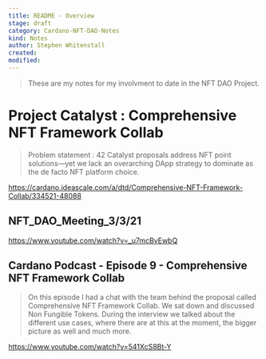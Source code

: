 ```yaml
---
title: README - Overview
stage: draft
category: Cardano-NFT-DAO-Notes
kind: Notes
author: Stephen Whitenstall
created: 
modified: 
---
```


> These are my notes for my involvment to date in the NFT DAO Project.

# Project Catalyst : Comprehensive NFT Framework Collab
> Problem statement : 42 Catalyst proposals address NFT point solutions—yet we lack an overarching DApp strategy to dominate as the de facto NFT platform choice.
> 
https://cardano.ideascale.com/a/dtd/Comprehensive-NFT-Framework-Collab/334521-48088

## NFT_DAO_Meeting_3/3/21

https://www.youtube.com/watch?v=_u7mcBvEwbQ

## Cardano Podcast - Episode 9 - Comprehensive NFT Framework Collab
> On this episode I had a chat with the team behind the proposal called Comprehensive NFT Framework Collab. We sat down and discussed  Non Fungible Tokens. During the interview we talked about the different use cases, where there are at this at the moment, the bigger picture as well and much more. 

https://www.youtube.com/watch?v=541XcS8Bt-Y
